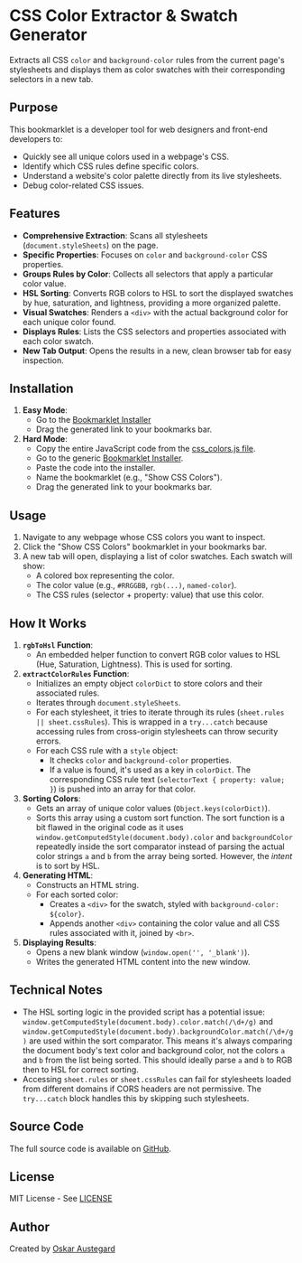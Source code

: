 # CSS Color Extractor & Swatch Generator

Extracts all CSS `color` and `background-color` rules from the current page's stylesheets and displays them as color swatches with their corresponding selectors in a new tab.

## Purpose

This bookmarklet is a developer tool for web designers and front-end developers to:

-   Quickly see all unique colors used in a webpage's CSS.
-   Identify which CSS rules define specific colors.
-   Understand a website's color palette directly from its live stylesheets.
-   Debug color-related CSS issues.

## Features

-   **Comprehensive Extraction**: Scans all stylesheets (`document.styleSheets`) on the page.
-   **Specific Properties**: Focuses on `color` and `background-color` CSS properties.
-   **Groups Rules by Color**: Collects all selectors that apply a particular color value.
-   **HSL Sorting**: Converts RGB colors to HSL to sort the displayed swatches by hue, saturation, and lightness, providing a more organized palette.
-   **Visual Swatches**: Renders a `<div>` with the actual background color for each unique color found.
-   **Displays Rules**: Lists the CSS selectors and properties associated with each color swatch.
-   **New Tab Output**: Opens the results in a new, clean browser tab for easy inspection.

## Installation

1.  **Easy Mode**:
    *   Go to the [Bookmarklet Installer](https://austegard.com/web-utilities/bookmarklet-installer.html?bookmarklet=css_colors.js)
    *   Drag the generated link to your bookmarks bar.
2.  **Hard Mode**:
    *   Copy the entire JavaScript code from the [css_colors.js file](https://github.com/oaustegard/bookmarklets/blob/main/css_colors.js).
    *   Go to the generic [Bookmarklet Installer](https://austegard.com/web-utilities/bookmarklet-installer.html).
    *   Paste the code into the installer.
    *   Name the bookmarklet (e.g., "Show CSS Colors").
    *   Drag the generated link to your bookmarks bar.

## Usage

1.  Navigate to any webpage whose CSS colors you want to inspect.
2.  Click the "Show CSS Colors" bookmarklet in your bookmarks bar.
3.  A new tab will open, displaying a list of color swatches. Each swatch will show:
    *   A colored box representing the color.
    *   The color value (e.g., `#RRGGBB`, `rgb(...)`, `named-color`).
    *   The CSS rules (selector + property: value) that use this color.

## How It Works

1.  **`rgbToHsl` Function**:
    *   An embedded helper function to convert RGB color values to HSL (Hue, Saturation, Lightness). This is used for sorting.
2.  **`extractColorRules` Function**:
    *   Initializes an empty object `colorDict` to store colors and their associated rules.
    *   Iterates through `document.styleSheets`.
    *   For each stylesheet, it tries to iterate through its rules (`sheet.rules || sheet.cssRules`). This is wrapped in a `try...catch` because accessing rules from cross-origin stylesheets can throw security errors.
    *   For each CSS rule with a `style` object:
        *   It checks `color` and `background-color` properties.
        *   If a value is found, it's used as a key in `colorDict`. The corresponding CSS rule text (`selectorText { property: value; }`) is pushed into an array for that color.
3.  **Sorting Colors**:
    *   Gets an array of unique color values (`Object.keys(colorDict)`).
    *   Sorts this array using a custom sort function. The sort function is a bit flawed in the original code as it uses `window.getComputedStyle(document.body).color` and `backgroundColor` repeatedly inside the sort comparator instead of parsing the actual color strings `a` and `b` from the array being sorted. However, the *intent* is to sort by HSL.
4.  **Generating HTML**:
    *   Constructs an HTML string.
    *   For each sorted color:
        *   Creates a `<div>` for the swatch, styled with `background-color: ${color}`.
        *   Appends another `<div>` containing the color value and all CSS rules associated with it, joined by `<br>`.
5.  **Displaying Results**:
    *   Opens a new blank window (`window.open('', '_blank')`).
    *   Writes the generated HTML content into the new window.

## Technical Notes

-   The HSL sorting logic in the provided script has a potential issue: `window.getComputedStyle(document.body).color.match(/\d+/g)` and `window.getComputedStyle(document.body).backgroundColor.match(/\d+/g)` are used within the sort comparator. This means it's always comparing the document body's text color and background color, not the colors `a` and `b` from the list being sorted. This should ideally parse `a` and `b` to RGB then to HSL for correct sorting.
-   Accessing `sheet.rules` or `sheet.cssRules` can fail for stylesheets loaded from different domains if CORS headers are not permissive. The `try...catch` block handles this by skipping such stylesheets.

## Source Code

The full source code is available on [GitHub](https://github.com/oaustegard/bookmarklets/blob/main/css_colors.js).

## License

MIT License - See [LICENSE](https://github.com/oaustegard/bookmarklets/blob/main/LICENSE)

## Author

Created by [Oskar Austegard](https://austegard.com)
